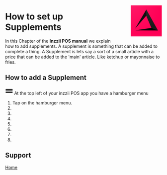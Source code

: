 <img src="../Assets/Pictures/play_store_512.png" alt="inzzii logo" width="100" align="right" style="margin-left: 40px; margin-top: 20px; margin-bottom: 10px"/>

# How to set up Supplements

In this Chapter of the **Inzzii POS manual** we explain how to add supplements. A supplement is something that can be added to complete a thing. A Supplement is lets say a sort of a small article with a price that can be added to the 'main' article. Like ketchup or mayonnaise to fries.  

## How to add a Supplement

<img src="../Assets/Pictures/Hmenu.png" alt="hamburgermenu" width="25" height="25"/> At the top left of your inzzii POS app you have a hamburger menu 
1. Tap on the hamburger menu.
2. 
3. 
4. 
5. 
6. 
7. 
8.  


## Support
[Home](../index.md)
